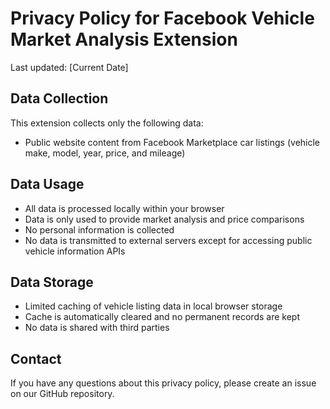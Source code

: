 # Privacy Policy for Facebook Vehicle Market Analysis Extension

Last updated: [Current Date]

## Data Collection
This extension collects only the following data:
- Public website content from Facebook Marketplace car listings (vehicle make, model, year, price, and mileage)

## Data Usage
- All data is processed locally within your browser
- Data is only used to provide market analysis and price comparisons
- No personal information is collected
- No data is transmitted to external servers except for accessing public vehicle information APIs

## Data Storage
- Limited caching of vehicle listing data in local browser storage
- Cache is automatically cleared and no permanent records are kept
- No data is shared with third parties

## Contact
If you have any questions about this privacy policy, please create an issue on our GitHub repository.
